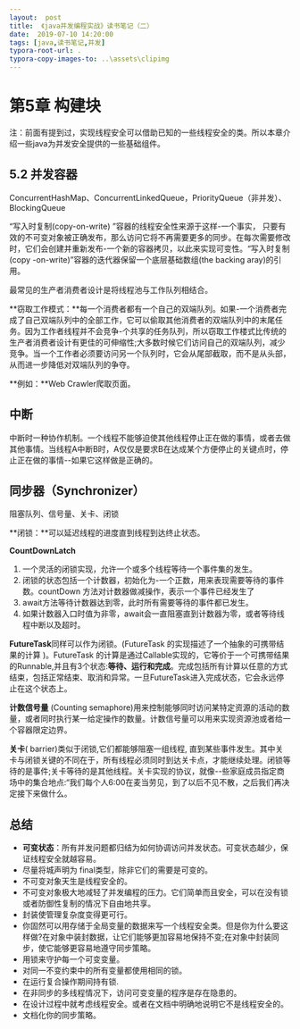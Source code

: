 ```yaml
---
layout:  post
title:  《java并发编程实战》读书笔记（二）
date:  2019-07-10 14:20:00
tags: [java,读书笔记,并发]
typora-root-url: .
typora-copy-images-to: ..\assets\clipimg
---
```


# 第5章 构建块

 注：前面有提到过，实现线程安全可以借助已知的一些线程安全的类。所以本章介绍一些java为并发安全提供的一些基础组件。

## 5.2 并发容器

ConcurrentHashMap、ConcurrentLinkedQueue，PriorityQueue（非并发）、BlockingQueue

 

“写入时复制(copy-on-write) ”容器的线程安全性来源于这样-一个事实， 只要有效的不可变对象被正确发布，那么访问它将不再需要更多的同步。在每次需要修改时，它们会创建并重新发布-一个新的容器拷贝，以此来实现可变性。“写入时复制(copy -on-write)”容器的迭代器保留一个底层基础数组(the backing aray)的引用。

 

最常见的生产者消费者设计是将线程池与工作队列相结合。

 

**窃取工作模式：**每一个消费者都有一个自己的双端队列。如果-一个消费者完成了自己双端队列中的全部工作，它可以偷取其他消费者的双端队列中的末尾任务。因为工作者线程并不会竞争-个共享的任务队列，所以窃取工作楼式比传统的生产者消费者设计有更佳的可伸缩性;大多数时候它们访问自己的双端队列，减少竞争。当一个工作者必须要访问另一个队列时，它会从尾部截取，而不是从头部，从而进一步降低对双端队列的争夺。

**例如：**Web Crawler爬取页面。                    

 

## 中断

中断时一种协作机制。一个线程不能够迫使其他线程停止正在做的事情，或者去做其他事情。当线程A中断B时，A仅仅是要求B在达成某个方便停止的关键点时，停止正在做的事情--如果它这样做是正确的。

 

## 同步器（Synchronizer）

阻塞队列、信号量、关卡、闭锁

 

**闭锁：**可以延迟线程的进度直到线程到达终止状态。

 

**CountDownLatch** 

1. 一个灵活的闭锁实现，允许一个或多个线程等待一个事件集的发生。
2. 闭锁的状态包括一个计数器，初始化为-一个正数，用来表现需要等待的事件数。countDown 方法对计数器做减操作，表示一个事件已经发生了
3. await方法等待计数器达到零，此时所有需要等待的事件都已发生。
4. 如果计数器入口时值为非零，await会一直阻塞直到计数器为零，或者等待线程中断以及超时。

**FutureTask**同样可以作为闭锁。(FutureTask 的实现描述了一个抽象的可携带结果的计算 )。FutureTask 的计算是通过Callable实现的，它等价于一个可携带结果的Runnable,并且有3个状态:**等待、运行和完成**。完成包括所有计算以任意的方式结束，包括正常结束、取消和异常。一旦FutureTask进入完成状态，它会永远停止在这个状态上。

 

**计数信号量** (Counting semaphore)用来控制能够同时访问某特定资源的活动的数量，或者同时执行某一给定操作的数量。计数信号量可以用来实现资源池或者给一个容器限定边界。

 

**关卡**( barrier)类似于闭锁,它们都能够阻塞一组线程, 直到某些事件发生。其中关卡与闭锁关键的不同在于，所有线程必须同时到达关卡点，才能继续处理。闭锁等待的是事件;关卡等待的是其他线程。关卡实现的协议，就像--些家庭成员指定商场中的集合地点:“我们每个人6:00在麦当劳见，到了以后不见不散，之后我们再决定接下来做什么。

 

## 总结

- **可变状态**：所有并发问题都归结为如何协调访问并发状态。可变状态越少，保证线程安全就越容易。
- 尽量将城声明为 final类型，除非它们的需要是可变的。
- 不可变对象天生是线程安全的。
- 不可变对象极大地减轻了并发编程的压力。它们简单而且安全，可以在没有锁或者防御性复制的情况下自由地共享。
- 封装使管理复杂度变得更可行。
- 你固然可以用存储于全局变量的数据来写一个线程安全类。但是你为什么要这样做?在对象中装封数据，让它们能够更加容易地保持不变;在对象中封装同步，使它能够更容易地遵守同步策略。
- 用锁来守护每一个可变变量。
- 对同一不变约束中的所有变量都使用相同的锁。
- 在运行复合操作期间持有锁.
- 在非同步的多线程情况下，访问可变变量的程序是存在隐患的。
- 在设计过程中就考虑线程安全。或者在文档中明确地说明它不是线程安全的。
- 文档化你的同步策略。

 